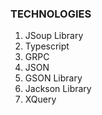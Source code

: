 ### TECHNOLOGIES
  1. JSoup Library
  2. Typescript
  3. GRPC
  4. JSON
  5. GSON Library
  6. Jackson Library
  7. XQuery

